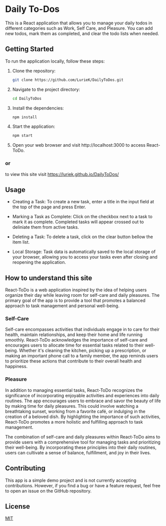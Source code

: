 # Daily To-Dos

This is a React application that allows you to manage your daily todos in different categories such as Work, Self Care, and Pleasure. You can add new todos, mark them as completed, and clear the todo lists when needed.

## Getting Started

To run the application locally, follow these steps:

1. Clone the repository:

   ```bash
   git clone https://github.com/LurieK/DailyToDos.git

2. Navigate to the project directory:
   ```bash
   cd DailyToDos

3. Install the dependencies:

   ```bash
   npm install

4. Start the application:

   ```bash
   npm start

5. Open your web browser and visit http://localhost:3000 to access React-ToDo.

### or

to view this site visit https://luriek.github.io/DailyToDos/

## Usage
- Creating a Task: To create a new task, enter a title in the input field at the top of the page and press Enter. 

- Marking a Task as Complete: Click on the checkbox next to a task to mark it as complete. Completed tasks will appear crossed out to deliniate them from active tasks.

- Deleting a Task: To delete a task, click on the clear button bellow the item list.

- Local Storage: Task data is automatically saved to the local storage of your browser, allowing you to access your tasks even after closing and reopening the application.

## How to understand this site
React-ToDo is a web application inspired by the idea of helping users organize their day while leaving room for self-care and daily pleasures. The primary goal of the app is to provide a tool that promotes a balanced approach to task management and personal well-being.

### Self-Care
Self-care encompasses activities that individuals engage in to care for their health, maintain relationships, and keep their home and life running smoothly. React-ToDo acknowledges the importance of self-care and encourages users to allocate time for essential tasks related to their well-being. Whether it's cleaning the kitchen, picking up a prescription, or making an important phone call to a family member, the app reminds users to prioritize these actions that contribute to their overall health and happiness.

### Pleasure
In addition to managing essential tasks, React-ToDo recognizes the significance of incorporating enjoyable activities and experiences into daily routines. The app encourages users to embrace and savor the beauty of life by making time for daily pleasures. This could involve watching a breathtaking sunset, working from a favorite café, or indulging in the creation of a beloved dish. By highlighting the importance of such activities, React-ToDo promotes a more holistic and fulfilling approach to task management.

The combination of self-care and daily pleasures within React-ToDo aims to provide users with a comprehensive tool for managing tasks and prioritizing their well-being. By incorporating these principles into their daily routines, users can cultivate a sense of balance, fulfillment, and joy in their lives.

## Contributing
This app is a simple demo project and is not currently accepting contributions. However, if you find a bug or have a feature request, feel free to open an issue on the GitHub repository.

## License

[MIT](https://choosealicense.com/licenses/mit/)


